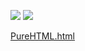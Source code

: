 
![](https://s3.cn-north-1.amazonaws.com.cn/tws-upload/images/1551313522764-885fa7a4-268a-4cab-a0e7-2cdd8bff1296.png)
![](https://s3.cn-north-1.amazonaws.com.cn/tws-upload/images/1551313531876-f212bd1d-7c80-4758-87b1-f3e060ae78ae.png)

[PureHTML.html](https://s3.cn-north-1.amazonaws.com.cn/tws-upload/images/1551313552537-0a86d3fc-4002-4ed6-bcf0-32d487708d66.html)